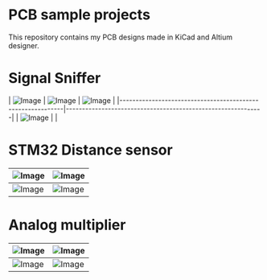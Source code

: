 # PCB sample projects
This repository contains my PCB designs made in KiCad and Altium designer. 

# Signal Sniffer
| ![Image](https://github.com/user-attachments/assets/d704836a-8422-4dd4-9923-f819070831b1) | ![Image](https://github.com/user-attachments/assets/a8d4e926-7615-4794-af13-562589f56e53) | ![Image](https://github.com/user-attachments/assets/a61e96d0-7bea-4c86-95d0-a5c14eb4b5c8) |
|------------------------------------------------------------|-------------------------------------------------------------|
| ![Image](https://github.com/user-attachments/assets/3eaba73a-e4ec-4599-8dee-3d0dfa691a9e) | |

# STM32 Distance sensor
| ![Image](https://github.com/user-attachments/assets/1c983ec3-c7db-42b7-9fdb-4daac5956532) | ![Image](https://github.com/user-attachments/assets/35be2019-73e5-40d5-8102-72daeeb9394c) |
|------------------------------------------------------------|-------------------------------------------------------------|
| ![Image](https://github.com/user-attachments/assets/62d61f1d-9c9b-4e19-906f-eaca9adf3b7c) | ![Image](https://github.com/user-attachments/assets/e98a163d-ba60-417e-b77b-27ba931b2d02) |

# Analog multiplier
| ![Image](https://github.com/user-attachments/assets/83bd5c41-7fdd-4d73-9849-3fd8f15df2e6) | ![Image](https://github.com/user-attachments/assets/e7d2f7fc-2097-4340-88da-8727a8dae380) |
|------------------------------------------------------------|-------------------------------------------------------------|
| ![Image](https://github.com/user-attachments/assets/34af2325-e964-4f3f-ad81-85138f59bca5) | ![Image](https://github.com/user-attachments/assets/c55eadda-fd8b-48dd-a417-f69e28778172) |
